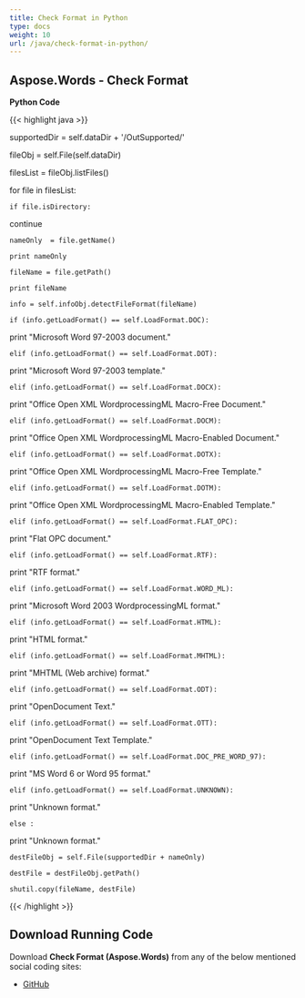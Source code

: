 ```yaml
---
title: Check Format in Python
type: docs
weight: 10
url: /java/check-format-in-python/
---
```


## **Aspose.Words - Check Format**
**Python Code**

{{< highlight java >}}

 supportedDir = self.dataDir + '/OutSupported/'

fileObj = self.File(self.dataDir)

filesList  = fileObj.listFiles()

for file in filesList:

    if file.isDirectory:

continue

    nameOnly  = file.getName()

    print nameOnly

    fileName = file.getPath()

    print fileName

    info = self.infoObj.detectFileFormat(fileName)

    if (info.getLoadFormat() == self.LoadFormat.DOC):

print "Microsoft Word 97-2003 document."

    elif (info.getLoadFormat() == self.LoadFormat.DOT):

print "Microsoft Word 97-2003 template."

    elif (info.getLoadFormat() == self.LoadFormat.DOCX):

print "Office Open XML WordprocessingML Macro-Free Document."

    elif (info.getLoadFormat() == self.LoadFormat.DOCM):

print "Office Open XML WordprocessingML Macro-Enabled Document."

    elif (info.getLoadFormat() == self.LoadFormat.DOTX):

print "Office Open XML WordprocessingML Macro-Free Template."

    elif (info.getLoadFormat() == self.LoadFormat.DOTM):

print "Office Open XML WordprocessingML Macro-Enabled Template."

    elif (info.getLoadFormat() == self.LoadFormat.FLAT_OPC):

print "Flat OPC document."

    elif (info.getLoadFormat() == self.LoadFormat.RTF):

print "RTF format."

    elif (info.getLoadFormat() == self.LoadFormat.WORD_ML):

print "Microsoft Word 2003 WordprocessingML format."

    elif (info.getLoadFormat() == self.LoadFormat.HTML):

print "HTML format."

    elif (info.getLoadFormat() == self.LoadFormat.MHTML):

print "MHTML (Web archive) format."

    elif (info.getLoadFormat() == self.LoadFormat.ODT):

print "OpenDocument Text."

    elif (info.getLoadFormat() == self.LoadFormat.OTT):

print "OpenDocument Text Template."

    elif (info.getLoadFormat() == self.LoadFormat.DOC_PRE_WORD_97):

print "MS Word 6 or Word 95 format."

    elif (info.getLoadFormat() == self.LoadFormat.UNKNOWN):

print "Unknown format."

    else :

print "Unknown format."

    destFileObj = self.File(supportedDir + nameOnly)

    destFile = destFileObj.getPath()

    shutil.copy(fileName, destFile)

{{< /highlight >}}
## **Download Running Code**
Download **Check Format (Aspose.Words)** from any of the below mentioned social coding sites:

- [GitHub](https://github.com/aspose-words/Aspose.Words-for-Java/blob/master/Plugins/Aspose_Words_Java_for_Python/tests/loadandsaving/checkformat/CheckFormat.py)
